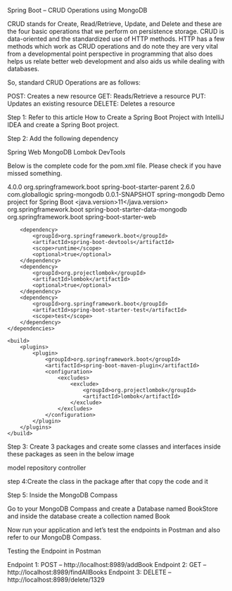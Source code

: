 Spring Boot – CRUD Operations using MongoDB

CRUD stands for Create, Read/Retrieve, Update, and Delete and these are the four basic operations that we perform on persistence storage. CRUD is data-oriented and the standardized use of HTTP methods. HTTP has a few methods which work as CRUD operations and do note they are very vital from a developmental point perspective in programming that also does helps us relate better web development and also aids us while dealing with databases. 

So, standard CRUD Operations are as follows:

POST: Creates a new resource
GET: Reads/Retrieve a resource
PUT: Updates an existing resource
DELETE: Deletes a resource

Step 1: Refer to this article How to Create a Spring Boot Project with IntelliJ IDEA and create a Spring Boot project. 

Step 2: Add the following dependency

Spring Web
MongoDB
Lombok
DevTools

Below is the complete code for the pom.xml file. Please check if you have missed something.

<?xml version="1.0" encoding="UTF-8"?>
<project xmlns="http://maven.apache.org/POM/4.0.0" xmlns:xsi="http://www.w3.org/2001/XMLSchema-instance"
	xsi:schemaLocation="http://maven.apache.org/POM/4.0.0 https://maven.apache.org/xsd/maven-4.0.0.xsd">
	<modelVersion>4.0.0</modelVersion>
	<parent>
		<groupId>org.springframework.boot</groupId>
		<artifactId>spring-boot-starter-parent</artifactId>
		<version>2.6.0</version>
		<relativePath/> <!-- lookup parent from repository -->
	</parent>
	<groupId>com.globallogic</groupId>
	<artifactId>spring-mongodb</artifactId>
	<version>0.0.1-SNAPSHOT</version>
	<name>spring-mongodb</name>
	<description>Demo project for Spring Boot</description>
	<properties>
		<java.version>11</java.version>
	</properties>
	<dependencies>
		<dependency>
			<groupId>org.springframework.boot</groupId>
			<artifactId>spring-boot-starter-data-mongodb</artifactId>
		</dependency>
		<dependency>
			<groupId>org.springframework.boot</groupId>
			<artifactId>spring-boot-starter-web</artifactId>
		</dependency>

		<dependency>
			<groupId>org.springframework.boot</groupId>
			<artifactId>spring-boot-devtools</artifactId>
			<scope>runtime</scope>
			<optional>true</optional>
		</dependency>
		<dependency>
			<groupId>org.projectlombok</groupId>
			<artifactId>lombok</artifactId>
			<optional>true</optional>
		</dependency>
		<dependency>
			<groupId>org.springframework.boot</groupId>
			<artifactId>spring-boot-starter-test</artifactId>
			<scope>test</scope>
		</dependency>
	</dependencies>

	<build>
		<plugins>
			<plugin>
				<groupId>org.springframework.boot</groupId>
				<artifactId>spring-boot-maven-plugin</artifactId>
				<configuration>
					<excludes>
						<exclude>
							<groupId>org.projectlombok</groupId>
							<artifactId>lombok</artifactId>
						</exclude>
					</excludes>
				</configuration>
			</plugin>
		</plugins>
	</build>

</project>

Step 3: Create 3 packages and create some classes and interfaces inside these packages as seen in the below image

model
repository
controller

step 4:Create the class in the package after that copy the code and it 

Step 5: Inside the MongoDB Compass

Go to your MongoDB Compass and create a Database named BookStore and inside the database create a collection named Book 

Now run your application and let’s test the endpoints in Postman and also refer to our MongoDB Compass.

Testing the Endpoint in Postman

Endpoint 1: POST – http://localhost:8989/addBook
Endpoint 2: GET – http://localhost:8989/findAllBooks
Endpoint 3: DELETE – http://localhost:8989/delete/1329

